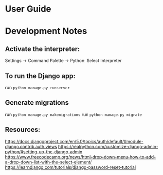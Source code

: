
# User Guide


# Development Notes
## Activate the interpreter:
Settings -> Command Palette -> Python: Select Interpreter

## To run the Django app:
run `python manage.py runserver`

## Generate migrations
run `python manage.py makemigrations`
run `python manage.py migrate`

## Resources:
https://docs.djangoproject.com/en/5.0/topics/auth/default/#module-django.contrib.auth.views
https://realpython.com/customize-django-admin-python/#setting-up-the-django-admin 
https://www.freecodecamp.org/news/html-drop-down-menu-how-to-add-a-drop-down-list-with-the-select-element/
https://learndjango.com/tutorials/django-password-reset-tutorial